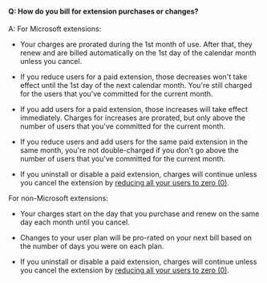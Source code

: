 #### Q: How do you bill for extension purchases or changes?

A: For Microsoft extensions:

*	Your charges are prorated during the 1st month of use. 
After that, they renew and are billed automatically on the 
1st day of the calendar month unless you cancel. 

*	If you reduce users for a paid extension, 
those decreases won't take effect until the 
1st day of the next calendar month. 
You're still charged for the users that 
you've committed for the current month.

*	If you add users for a paid extension, 
those increases will take effect immediately. 
Charges for increases are prorated, 
but only above the number of users that 
you've committed for the current month.

*	If you reduce users and add users for the same paid extension 
in the same month, you're not double-charged if you don't go above 
the number of users that you've committed for the current month.

*	If you uninstall or disable a paid extension, 
charges will continue unless you cancel the extension 
by [reducing all your users to zero (0)](/vsts/marketplace/get-vsts-extensions#change-extension-quantity). 

For non-Microsoft extensions:

*	Your charges start on the day that you purchase 
and renew on the same day each month until you cancel. 

*	Changes to your user plan will be pro-rated on your next bill based on the number of days you were on each plan.

*	If you uninstall or disable a paid extension, 
charges will continue unless you cancel the extension 
by [reducing all your users to zero (0)](/vsts/marketplace/get-vsts-extensions#change-extension-quantity). 